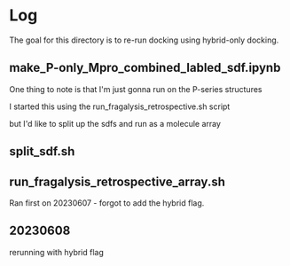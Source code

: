# Log
The goal for this directory is to re-run docking using hybrid-only docking.

## make_P-only_Mpro_combined_labled_sdf.ipynb
One thing to note is that I'm just gonna run on the P-series structures

I started this using the run_fragalysis_retrospective.sh script

but I'd like to split up the sdfs and run as a molecule array


## split_sdf.sh

## run_fragalysis_retrospective_array.sh

Ran first on 20230607 - forgot to add the hybrid flag.

## 20230608
rerunning with hybrid flag

